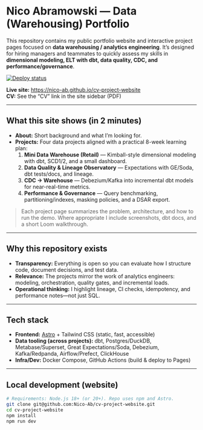 # Nico Abramowski — Data (Warehousing) Portfolio

This repository contains my public portfolio website and interactive project pages focused on **data warehousing / analytics engineering**. It’s designed for hiring managers and teammates to quickly assess my skills in **dimensional modeling, ELT with dbt, data quality, CDC, and performance/governance**.

[![Deploy status](https://github.com/Nico-Ab/cv-project-website/actions/workflows/deploy.yml/badge.svg)](https://github.com/Nico-Ab/cv-project-website/actions/workflows/deploy.yml)

**Live site:** https://nico-ab.github.io/cv-project-website  
**CV:** See the “CV” link in the site sidebar (PDF)

---

## What this site shows (in 2 minutes)

- **About:** Short background and what I’m looking for.
- **Projects:** Four data projects aligned with a practical 8-week learning plan:
  1) **Mini Data Warehouse (Retail)** — Kimball-style dimensional modeling with dbt, SCD1/2, and a small dashboard.
  2) **Data Quality & Lineage Observatory** — Expectations with GE/Soda, dbt tests/docs, and lineage.
  3) **CDC → Warehouse** — Debezium/Kafka into incremental dbt models for near-real-time metrics.
  4) **Performance & Governance** — Query benchmarking, partitioning/indexes, masking policies, and a DSAR export.

> Each project page summarizes the problem, architecture, and how to run the demo. Where appropriate I include screenshots, dbt docs, and a short Loom walkthrough.

---

## Why this repository exists

- **Transparency:** Everything is open so you can evaluate how I structure code, document decisions, and test data.
- **Relevance:** The projects mirror the work of analytics engineers: modeling, orchestration, quality gates, and incremental loads.
- **Operational thinking:** I highlight lineage, CI checks, idempotency, and performance notes—not just SQL.

---

## Tech stack

- **Frontend:** [Astro](https://astro.build) + Tailwind CSS (static, fast, accessible)
- **Data tooling (across projects):** dbt, Postgres/DuckDB, Metabase/Superset, Great Expectations/Soda, Debezium, Kafka/Redpanda, Airflow/Prefect, ClickHouse
- **Infra/Dev:** Docker Compose, GitHub Actions (build & deploy to Pages)

---

## Local development (website)

```bash
# Requirements: Node.js 18+ (or 20+). Repo uses npm and Astro.
git clone git@github.com:Nico-Ab/cv-project-website.git
cd cv-project-website
npm install
npm run dev
